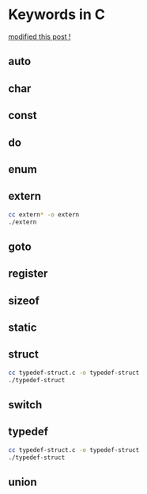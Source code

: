 # Keywords in C

[modified this post !](https://www.programiz.com/c-programming/list-all-keywords-c-language)

## auto

## char

## const

## do

## enum

## extern

```bash
cc extern* -o extern
./extern
```

## goto

## register

## sizeof

## static

## struct

```bash
cc typedef-struct.c -o typedef-struct
./typedef-struct
```

## switch

## typedef

```bash
cc typedef-struct.c -o typedef-struct
./typedef-struct
```

## union
